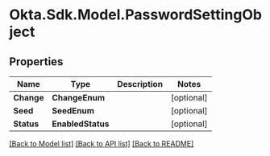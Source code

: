 # Okta.Sdk.Model.PasswordSettingObject

## Properties

Name | Type | Description | Notes
------------ | ------------- | ------------- | -------------
**Change** | **ChangeEnum** |  | [optional] 
**Seed** | **SeedEnum** |  | [optional] 
**Status** | **EnabledStatus** |  | [optional] 

[[Back to Model list]](../README.md#documentation-for-models) [[Back to API list]](../README.md#documentation-for-api-endpoints) [[Back to README]](../README.md)

